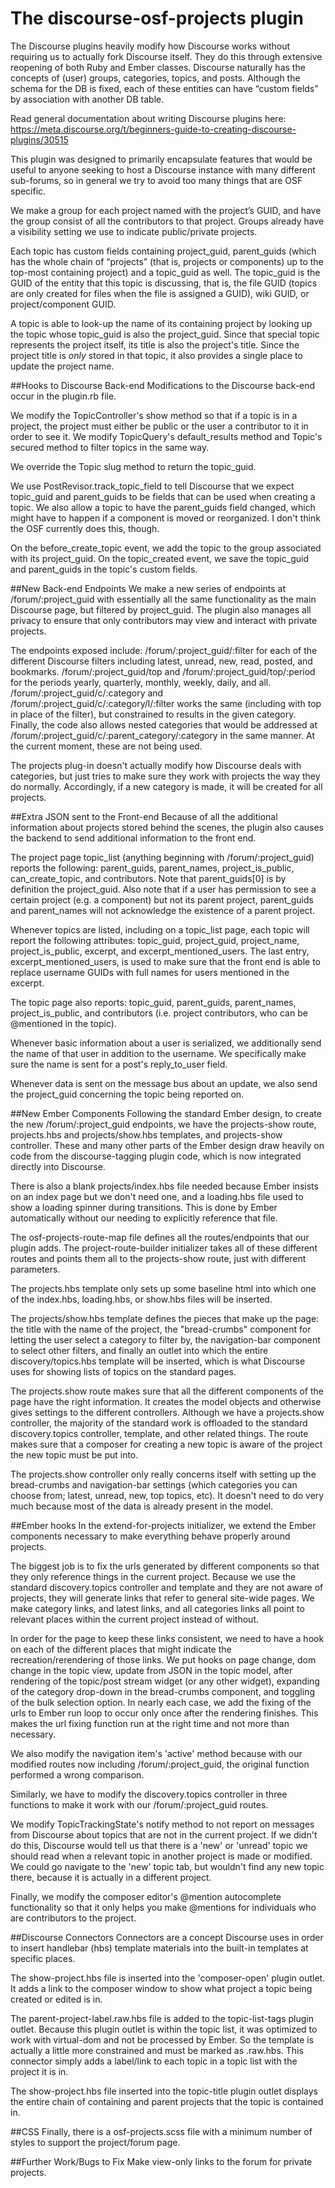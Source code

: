 # The discourse-osf-projects plugin
The Discourse plugins heavily modify how Discourse works without requiring us to actually fork Discourse itself. They do this through extensive reopening of both Ruby and Ember classes. Discourse naturally has the concepts of (user) groups, categories, topics, and posts. Although the schema for the DB is fixed, each of these entities can have “custom fields” by association with another DB table.

Read general documentation about writing Discourse plugins here: https://meta.discourse.org/t/beginners-guide-to-creating-discourse-plugins/30515

This plugin was designed to primarily encapsulate features that would be useful to anyone seeking to host a Discourse instance with many different sub-forums, so in general we try to avoid too many things that are OSF specific.

We make a group for each project named with the project’s GUID, and have the group consist of all the contributors to that project. Groups already have a visibility setting we use to indicate public/private projects.

Each topic has custom fields containing project_guid, parent_guids (which has the whole chain of “projects” (that is, projects or components) up to the top-most containing project) and a topic_guid as well. The topic_guid is the GUID of the entity that this topic is discussing, that is, the file GUID (topics are only created for files when the file is assigned a GUID), wiki GUID, or project/component GUID.

A topic is able to look-up the name of its containing project by looking up the topic whose topic_guid is also the project_guid. Since that special topic represents the project itself, its title is also the project's title. Since the project title is _only_ stored in that topic, it also provides a single place to update the project name.

##Hooks to Discourse Back-end
Modifications to the Discourse back-end occur in the plugin.rb file.

We modify the TopicController's show method so that if a topic is in a project, the project must either be public or the user a contributor to it in order to see it.
We modify TopicQuery's default_results method and Topic's secured method to filter topics in the same way.

We override the Topic slug method to return the topic_guid.

We use PostRevisor.track_topic_field to tell Discourse that we expect topic_guid and parent_guids to be fields that can be used when creating a topic. We also allow a topic to have the parent_guids field changed, which might have to happen if a component is moved or reorganized. I don't think the OSF currently does this, though.

On the before_create_topic event, we add the topic to the group associated with its project_guid.
On the topic_created event, we save the topic_guid and parent_guids in the topic's custom fields.

##New Back-end Endpoints
We make a new series of endpoints at /forum/:project_guid with essentially all the same functionality as the main Discourse page, but filtered by project_guid. The plugin also manages all privacy to ensure that only contributors may view and interact with private projects.

The endpoints exposed include:
/forum/:project_guid/:filter for each of the different Discourse filters including latest, unread, new, read, posted, and bookmarks.
/forum/:project_guid/top and /forum/:project_guid/top/:period for the periods yearly, quarterly, monthly, weekly, daily, and all.
/forum/:project_guid/c/:category and /forum/:project_guid/c/:category/l/:filter works the same (including with top in place of the filter), but constrained to results in the given category.
Finally, the code also allows nested categories that would be addressed at /forum/:project_guid/c/:parent_category/:category in the same manner. At the current moment, these are not being used.

The projects plug-in doesn't actually modify how Discourse deals with categories, but just tries to make sure they work with projects the way they do normally. Accordingly, if a new category is made, it will be created for all projects.

##Extra JSON sent to the Front-end
Because of all the additional information about projects stored behind the scenes, the plugin also causes the backend to send additional information to the front end.

The project page topic_list (anything beginning with /forum/:project_guid) reports the following: parent_guids, parent_names, project_is_public, can_create_topic, and contributors. Note that parent_guids[0] is by definition the project_guid. Also note that if a user has permission to see a certain project (e.g. a component) but not its parent project, parent_guids and parent_names will not acknowledge the existence of a parent project.

Whenever topics are listed, including on a topic_list page, each topic will report the following attributes: topic_guid, project_guid, project_name, project_is_public, excerpt, and excerpt_mentioned_users. The last entry, excerpt_mentioned_users, is used to make sure that the front end is able to replace username GUIDs with full names for users mentioned in the excerpt.

The topic page also reports: topic_guid, parent_guids, parent_names, project_is_public, and contributors (i.e. project contributors, who can be \@mentioned in the topic).

Whenever basic information about a user is serialized, we additionally send the name of that user in addition to the username. We specifically make sure the name is sent for a post's reply_to_user field.

Whenever data is sent on the message bus about an update, we also send the project_guid concerning the topic being reported on.

##New Ember Components
Following the standard Ember design, to create the new /forum/:project_guid endpoints, we have the projects-show route, projects.hbs and projects/show.hbs templates, and projects-show controller. These and many other parts of the Ember design draw heavily on code from the discourse-tagging plugin code, which is now integrated directly into Discourse.

There is also a blank projects/index.hbs file needed because Ember insists on an index page but we don't need one, and a loading.hbs file used to show a loading spinner during transitions. This is done by Ember automatically without our needing to explicitly reference that file.

The osf-projects-route-map file defines all the routes/endpoints that our plugin adds. The project-route-builder initializer takes all of these different routes and points them all to the projects-show route, just with different parameters.

The projects.hbs template only sets up some baseline html into which one of the index.hbs, loading.hbs, or show.hbs files will be inserted.

The projects/show.hbs template defines the pieces that make up the page: the title with the name of the project, the "bread-crumbs" component for letting the user select a category to filter by, the navigation-bar component to select other filters, and finally an outlet into which the entire discovery/topics.hbs template will be inserted, which is what Discourse uses for showing lists of topics on the standard pages.

The projects.show route makes sure that all the different components of the page have the right information. It creates the model objects and otherwise gives settings to the different controllers. Although we have a projects.show controller, the majority of the standard work is offloaded to the standard discovery.topics controller, template, and other related things. The route makes sure that a composer for creating a new topic is aware of the project the new topic must be put into.

The projects.show controller only really concerns itself with setting up the bread-crumbs and navigation-bar settings (which categories you can choose from; latest, unread, new, top topics, etc). It doesn't need to do very much because most of the data is already present in the model.

##Ember hooks
In the extend-for-projects initializer, we extend the Ember components necessary to make everything behave properly around projects.

The biggest job is to fix the urls generated by different components so that they only reference things in the current project. Because we use the standard discovery.topics controller and template and they are not aware of projects, they will generate links that refer to general site-wide pages. We make category links, and latest links, and all categories links all point to relevant places within the current project instead of without.

In order for the page to keep these links consistent, we need to have a hook on each of the different places that might indicate the recreation/rerendering of those links. We put hooks on page change, dom change in the topic view, update from JSON in the topic model, after rendering of the topic/post stream widget (or any other widget), expanding of the category drop-down in the bread-crumbs component, and toggling of the bulk selection option. In nearly each case, we add the fixing of the urls to Ember run loop to occur only once after the rendering finishes. This makes the url fixing function run at the right time and not more than necessary.

We also modify the navigation item's 'active' method because with our modified routes now including /forum/:project_guid, the original function performed a wrong comparison.

Similarly, we have to modify the discovery.topics controller in three functions to make it work with our /forum/:project_guid routes.

We modify TopicTrackingState's notify method to not report on messages from Discourse about topics that are not in the current project. If we didn't do this, Discourse would tell us that there is a 'new' or 'unread' topic we should read when a relevant topic in another project is made or modified. We could go navigate to the 'new' topic tab, but wouldn't find any new topic there, because it is actually in a different project.

Finally, we modify the composer editor's \@mention autocomplete functionality so that it only helps you make \@mentions for individuals who are contributors to the project.

##Discourse Connectors
Connectors are a concept Discourse uses in order to insert handlebar (hbs) template materials into the built-in templates at specific places.

The show-project.hbs file is inserted into the 'composer-open' plugin outlet. It adds a link to the composer window to show what project a topic being created or edited is in.

The parent-project-label.raw.hbs file is added to the topic-list-tags plugin outlet. Because this plugin outlet is within the topic list, it was optimized to work with virtual-dom and not be processed by Ember. So the template is actually a little more constrained and must be marked as .raw.hbs. This connector simply adds a label/link to each topic in a topic list with the project it is in.

The show-project.hbs file inserted into the topic-title plugin outlet displays the entire chain of containing and parent projects that the topic is contained in.

##CSS
Finally, there is a osf-projects.scss file with a minimum number of styles to support the project/forum page.

##Further Work/Bugs to Fix
Make view-only links to the forum for private projects.
